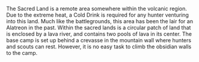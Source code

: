 The Sacred Land is a remote area somewhere within the volcanic region. Due to the extreme heat, a Cold Drink is required for any hunter venturing into this land. Much like the battlegrounds, this area has been the lair for an Alatreon in the past. Within the sacred lands is a circular patch of land that is enclosed by a lava river, and contains two pools of lava in its center. The base camp is set up behind a crevasse in the mountain wall where hunters and scouts can rest. However, it is no easy task to climb the obsidian walls to the camp.